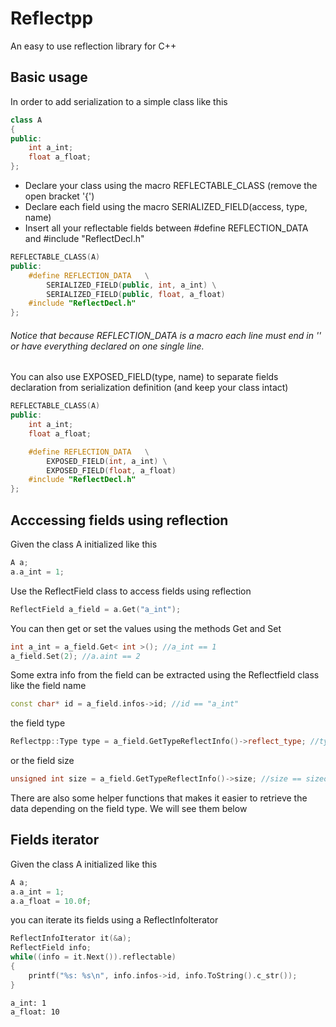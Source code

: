 # Reflectpp

An easy to use reflection library for C++

## Basic usage
In order to add serialization to a simple class like this
```cpp
class A 
{
public:
	int a_int;
	float a_float;
};
```
- Declare your class using the macro REFLECTABLE_CLASS (remove the open bracket '{')
- Declare each field using the macro SERIALIZED_FIELD(access, type, name)
- Insert all your reflectable fields between #define REFLECTION_DATA and #include "ReflectDecl.h"

```cpp
REFLECTABLE_CLASS(A)
public:
	#define REFLECTION_DATA   \
		SERIALIZED_FIELD(public, int, a_int) \
		SERIALIZED_FIELD(public, float, a_float)
	#include "ReflectDecl.h"
};
```
###### Notice that because REFLECTION_DATA is a macro each line must end in '\' or have everything declared on one single line. 

You can also use EXPOSED_FIELD(type, name) to separate fields declaration from serialization definition (and keep your class intact)
```cpp
REFLECTABLE_CLASS(A)
public:
	int a_int;
	float a_float;

	#define REFLECTION_DATA   \
		EXPOSED_FIELD(int, a_int) \
		EXPOSED_FIELD(float, a_float)
	#include "ReflectDecl.h"
};
```

## Acccessing fields using reflection
Given the class A initialized like this
```cpp
A a;
a.a_int = 1;
```
Use the ReflectField class to access fields using reflection
```cpp
ReflectField a_field = a.Get("a_int");
```
You can then get or set the values using the methods Get and Set
```cpp
int a_int = a_field.Get< int >(); //a_int == 1
a_field.Set(2); //a.aint == 2
```
Some extra info from the field can be extracted using the Reflectfield class like the field name
```cpp
const char* id = a_field.infos->id; //id == "a_int"
```
the field type
```cpp
Reflectpp::Type type = a_field.GetTypeReflectInfo()->reflect_type; //type == REFLECT_TYPE_INT
```
or the field size
```cpp
unsigned int size = a_field.GetTypeReflectInfo()->size; //size == sizeof(int)
```
There are also some helper functions that makes it easier to retrieve the data depending on the field type. We will see them below

## Fields iterator
Given the class A initialized like this
```cpp
A a;
a.a_int = 1;
a.a_float = 10.0f;
```
you can iterate its fields using a ReflectInfoIterator 
```cpp
ReflectInfoIterator it(&a);
ReflectField info;
while((info = it.Next()).reflectable)
{
	printf("%s: %s\n", info.infos->id, info.ToString().c_str());
}
```
    a_int: 1
    a_float: 10


